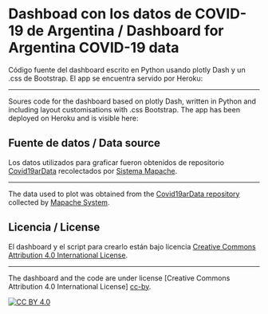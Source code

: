 # Dashboad con los datos de COVID-19 de Argentina / Dashboard for Argentina COVID-19 data

Código fuente del dashboard escrito en Python usando plotly Dash y un .css de
Bootstrap.
El app se encuentra servido por Heroku: []()

---

Soures code for the dashboard based on plotly Dash, written in Python and
including layout customisations with .css Bootstrap.
The app has been deployed on Heroku and is visible here: []()

## Fuente de datos / Data source

Los datos utilizados para graficar fueron obtenidos de repositorio
[Covid19arData](https://github.com/SistemasMapache/Covid19arData) recolectados
por [Sistema Mapache](https://smapache.com.ar/es/).

---

The data used to plot was obtained from the
[Covid19arData repository](https://github.com/SistemasMapache/Covid19arData)
collected by [Mapache System](https://smapache.com.ar/es/).

## Licencia / License

El dashboard y el script para crearlo están bajo licencia
[Creative Commons Attribution 4.0 International License][cc-by].

---

The dashboard and the code are under license [Creative Commons Attribution 4.0 International License] [cc-by].

[![CC BY 4.0][cc-by-image]][cc-by]

[cc-by]: http://creativecommons.org/licenses/by/4.0/
[cc-by-image]: https://i.creativecommons.org/l/by/4.0/88x31.png
